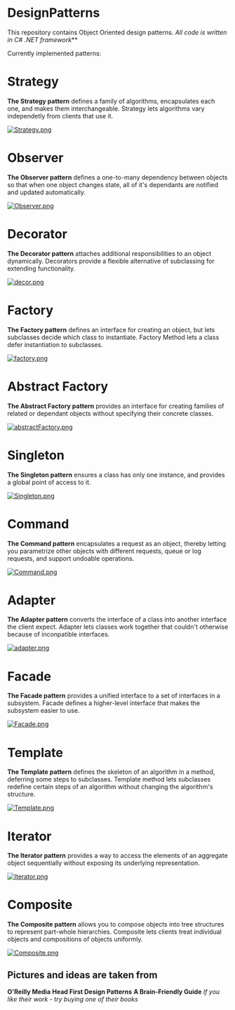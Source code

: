 # DesignPatterns
This repository contains Object Oriented design patterns.
_All code is written in C# .NET framework_**

Currently implemented patterns:

# Strategy
**The Strategy pattern** defines a family of algorithms, encapsulates each one, and makes them interchangeable. Strategy lets algorithms vary independetly from clients that use it.

[![Strategy.png](https://s29.postimg.org/ckrjxc8pj/Strategy.png)](https://postimg.org/image/7m41it4wj/)


# Observer
**The Observer pattern** defines a one-to-many dependency between objects so that when one object changes state, all of it's dependants are notified and updated automatically.

[![Observer.png](https://s29.postimg.org/r8middos7/Observer.png)](https://postimg.org/image/u2pnqtqyb/)


# Decorator
**The Decorator pattern** attaches additional responsibilities to an object dynamically. Decorators provide a flexible alternative of subclassing for extending functionality.

[![decor.png](https://s28.postimg.org/a5w082v25/decor.png)](https://postimg.org/image/3s6x4tq61/)


# Factory
**The Factory pattern** defines an interface for creating an object, but lets subclasses decide which class to instantiate. Factory Method lets a class defer instantiation to subclasses.

[![factory.png](https://s23.postimg.org/e2vrd4sfv/factory.png)](https://postimg.org/image/uqn9fmn7b/)


# Abstract Factory
**The Abstract Factory pattern** provides an interface for creating families of related or dependant objects without specifying their concrete classes.

[![abstractFactory.png](https://s29.postimg.org/ubom8arvr/abstract_Factory.png)](https://postimg.org/image/clmxn9ear/)


# Singleton
**The Singleton pattern** ensures a class has only one instance, and provides a global point of access to it.

[![Singleton.png](https://s27.postimg.org/3zla576zn/Singleton.png)](https://postimg.org/image/4ccobdp9b/)


# Command
**The Command pattern** encapsulates a request as an object, thereby letting you parametrize other objects with different requests, queue or log requests, and support undoable operations.

[![Command.png](https://s24.postimg.org/jr5zzrxut/Command.png)](https://postimg.org/image/cny4k5sf5/)


# Adapter
**The Adapter pattern** converts the interface of a class into another interface the client expect. Adapter lets classes work together that couldn't otherwise because of inconpatible interfaces.

[![adapter.png](https://s30.postimg.org/m0d2vt9ld/adapter.png)](https://postimg.org/image/hr8ctn6bx/)


# Facade
**The Facade pattern** provides a unified interface to a set of interfaces in a subsystem. Facade defines a higher-level interface that makes the subsystem easier to use.

[![Facade.png](https://s28.postimg.org/w3ra1obql/Facade.png)](https://postimg.org/image/4t5ytr8tl/)


# Template
**The Template pattern** defines the skeleton of an algorithm in a method, deferring some steps to subclasses. Template method lets subclasses redefine certain steps of an algorithm without changing the algorithm's structure.

[![Template.png](https://s29.postimg.org/42up4j27r/Template.png)](https://postimg.org/image/4fm3apkhf/)

# Iterator
**The Iterator pattern** provides a way to access the elements of an aggregate object sequentially without exposing its underlying representation.

[![Iterator.png](https://s27.postimg.org/pwyjhu283/Iterator.png)](https://postimg.org/image/sr1ova4e7/)


# Composite
**The Composite pattern** allows you to compose objects into tree structures to represent part-whole hierarchies. Composite lets clients treat individual objects and compositions of objects uniformly.

[![Composite.png](https://s24.postimg.org/7vs8bbdbp/Composite.png)](https://postimg.org/image/x1t6i5elt/)


## Pictures and ideas are taken from 
**O'Reilly Media**
**Head First Design Patterns**
**A Brain-Friendly Guide**
_If you like their work - try buying one of their books_
